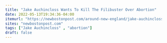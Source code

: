 ```yaml
---
title: "Jake Auchincloss Wants To Kill The Filibuster Over Abortion"
date: 2022-05-13T19:34:36-04:00
itemurl: "https://newbostonpost.com/around-new-england/jake-auchincloss-wants-to-kill-the-filibuster-over-abortion/"
sites: "newbostonpost.com"
tags: ["Jake Auchincloss" , "abortion"]
draft: false
---
```


